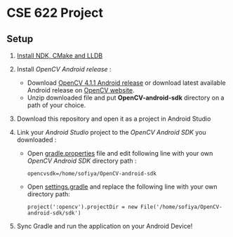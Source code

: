 # CSE 622 Project

## Setup
   1. [Install NDK, CMake and LLDB](https://developer.android.com/studio/projects/install-ndk.md)

   2. Install *OpenCV Android release* :
   
      * Download [OpenCV 4.1.1 Android release](https://sourceforge.net/projects/opencvlibrary/files/4.1.1/opencv-4.1.1-android-sdk.zip/download) or download latest available Android release on [OpenCV website](https://opencv.org/releases/).
      * Unzip downloaded file and put **OpenCV-android-sdk** directory on a path of your choice.

   3. Download this repository and open it as a project in Android Studio
   
   4. Link your *Android Studio* project to the *OpenCV Android SDK* you downloaded :
      * Open [gradle.properties](gradle.properties) file and edit following line with your own *OpenCV Android SDK* directory path :
    
          ```opencvsdk=/home/sofiya/OpenCV-android-sdk```

      * Open [settings.gradle](settings.gradle) and replace the following line with your own directory path:

      	  ```project(':opencv').projectDir = new File('/home/sofiya/OpenCV-android-sdk/sdk')```

   5. Sync Gradle and run the application on your Android Device!
